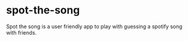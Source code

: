 # spot-the-song
Spot the song is a user friendly app to  play with guessing a spotify song with friends. 
